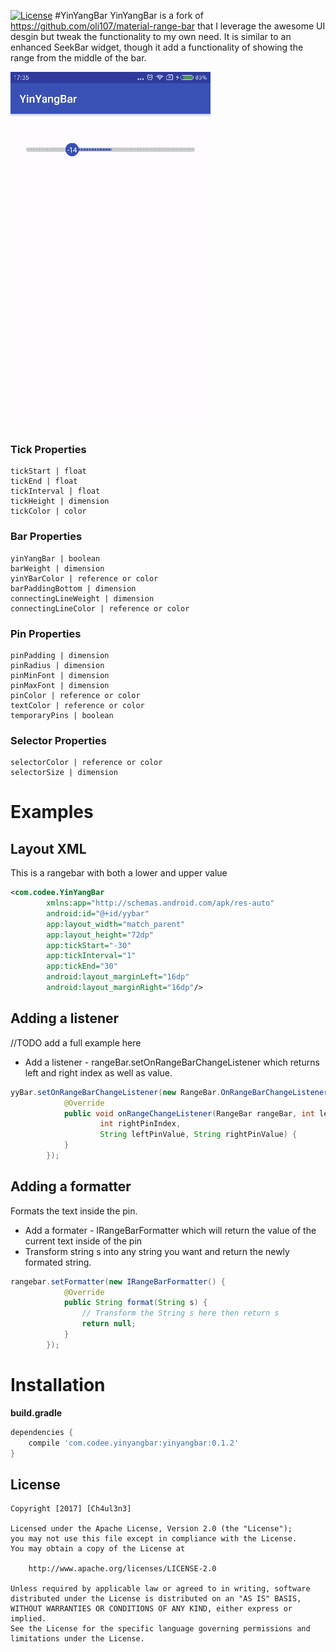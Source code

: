 [![License](https://img.shields.io/badge/license-Apache%202-green.svg)](https://www.apache.org/licenses/LICENSE-2.0)
#YinYangBar
YinYangBar is a fork of https://github.com/oli107/material-range-bar that I leverage the awesome UI desgin but tweak the functionality to my own need.
It is similar to an enhanced SeekBar widget, though it add a functionality of showing the range from the middle of the bar.

![Img](https://github.com/dattran2346/YinYangBar/blob/master/demo.gif)


### Tick Properties
```
tickStart | float
tickEnd | float
tickInterval | float
tickHeight | dimension
tickColor | color
```
###  Bar Properties
```
yinYangBar | boolean
barWeight | dimension
yinYBarColor | reference or color
barPaddingBottom | dimension
connectingLineWeight | dimension
connectingLineColor | reference or color
```

### Pin Properties
```
pinPadding | dimension
pinRadius | dimension
pinMinFont | dimension
pinMaxFont | dimension
pinColor | reference or color
textColor | reference or color
temporaryPins | boolean
```

### Selector Properties
```
selectorColor | reference or color
selectorSize | dimension
```

Examples
=======

## Layout XML

This is a rangebar with both a lower and upper value
```xml
<com.codee.YinYangBar
        xmlns:app="http://schemas.android.com/apk/res-auto"
        android:id="@+id/yybar"
        app:layout_width="match_parent"
        app:layout_height="72dp"
        app:tickStart="-30"
        app:tickInterval="1"
        app:tickEnd="30"
        android:layout_marginLeft="16dp"
        android:layout_marginRight="16dp"/>
```

## Adding a listener
//TODO add a full example here
- Add a listener - rangeBar.setOnRangeBarChangeListener which returns left and right index as well as value.
```java
yyBar.setOnRangeBarChangeListener(new RangeBar.OnRangeBarChangeListener() {
            @Override
            public void onRangeChangeListener(RangeBar rangeBar, int leftPinIndex,
                    int rightPinIndex,
                    String leftPinValue, String rightPinValue) {
            }
        });
```

## Adding a formatter
Formats the text inside the pin.
- Add a formater - IRangeBarFormatter which will return the value of the current text inside of the pin
- Transform string s into any string you want and return the newly formated string.
```java
rangebar.setFormatter(new IRangeBarFormatter() {
            @Override
			public String format(String s) {
				// Transform the String s here then return s
                return null;
            }
        });
```

Installation
=======

**build.gradle**

```groovy
dependencies {
    compile 'com.codee.yinyangbar:yinyangbar:0.1.2'
}
```

## License

    Copyright [2017] [Ch4ul3n3]

    Licensed under the Apache License, Version 2.0 (the "License");
    you may not use this file except in compliance with the License.
    You may obtain a copy of the License at

        http://www.apache.org/licenses/LICENSE-2.0

    Unless required by applicable law or agreed to in writing, software
    distributed under the License is distributed on an "AS IS" BASIS,
    WITHOUT WARRANTIES OR CONDITIONS OF ANY KIND, either express or implied.
    See the License for the specific language governing permissions and
    limitations under the License.